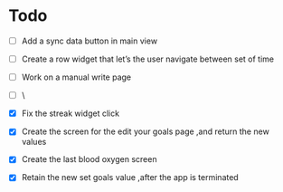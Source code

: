 # Todo

- [ ] Add a sync data button in main view
- [ ] Create a row widget that let’s the user navigate between set of time
- [ ] Work on a manual write page
- [ ] \
- [x] Fix the streak widget click
- [x] Create the screen for the edit your goals page ,and return the new values
- [x] Create the last blood oxygen screen
- [x] Retain the new set goals value ,after the app is terminated


